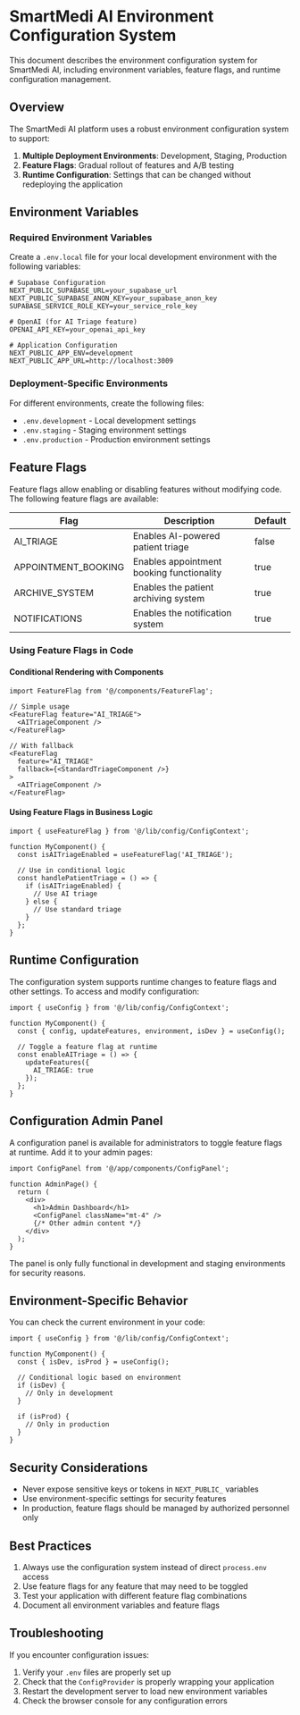 # SmartMedi AI Environment Configuration System

This document describes the environment configuration system for SmartMedi AI, including environment variables, feature flags, and runtime configuration management.

## Overview

The SmartMedi AI platform uses a robust environment configuration system to support:

1. **Multiple Deployment Environments**: Development, Staging, Production
2. **Feature Flags**: Gradual rollout of features and A/B testing
3. **Runtime Configuration**: Settings that can be changed without redeploying the application

## Environment Variables

### Required Environment Variables

Create a `.env.local` file for your local development environment with the following variables:

```
# Supabase Configuration
NEXT_PUBLIC_SUPABASE_URL=your_supabase_url
NEXT_PUBLIC_SUPABASE_ANON_KEY=your_supabase_anon_key
SUPABASE_SERVICE_ROLE_KEY=your_service_role_key

# OpenAI (for AI Triage feature)
OPENAI_API_KEY=your_openai_api_key

# Application Configuration
NEXT_PUBLIC_APP_ENV=development
NEXT_PUBLIC_APP_URL=http://localhost:3009
```

### Deployment-Specific Environments

For different environments, create the following files:
- `.env.development` - Local development settings
- `.env.staging` - Staging environment settings
- `.env.production` - Production environment settings

## Feature Flags

Feature flags allow enabling or disabling features without modifying code. The following feature flags are available:

| Flag | Description | Default |
|------|-------------|---------|
| AI_TRIAGE | Enables AI-powered patient triage | false |
| APPOINTMENT_BOOKING | Enables appointment booking functionality | true |
| ARCHIVE_SYSTEM | Enables the patient archiving system | true |
| NOTIFICATIONS | Enables the notification system | true |

### Using Feature Flags in Code

#### Conditional Rendering with Components

```tsx
import FeatureFlag from '@/components/FeatureFlag';

// Simple usage
<FeatureFlag feature="AI_TRIAGE">
  <AITriageComponent />
</FeatureFlag>

// With fallback
<FeatureFlag 
  feature="AI_TRIAGE" 
  fallback={<StandardTriageComponent />}
>
  <AITriageComponent />
</FeatureFlag>
```

#### Using Feature Flags in Business Logic

```tsx
import { useFeatureFlag } from '@/lib/config/ConfigContext';

function MyComponent() {
  const isAITriageEnabled = useFeatureFlag('AI_TRIAGE');
  
  // Use in conditional logic
  const handlePatientTriage = () => {
    if (isAITriageEnabled) {
      // Use AI triage
    } else {
      // Use standard triage
    }
  };
}
```

## Runtime Configuration

The configuration system supports runtime changes to feature flags and other settings. To access and modify configuration:

```tsx
import { useConfig } from '@/lib/config/ConfigContext';

function MyComponent() {
  const { config, updateFeatures, environment, isDev } = useConfig();
  
  // Toggle a feature flag at runtime
  const enableAITriage = () => {
    updateFeatures({
      AI_TRIAGE: true
    });
  };
}
```

## Configuration Admin Panel

A configuration panel is available for administrators to toggle feature flags at runtime. Add it to your admin pages:

```tsx
import ConfigPanel from '@/app/components/ConfigPanel';

function AdminPage() {
  return (
    <div>
      <h1>Admin Dashboard</h1>
      <ConfigPanel className="mt-4" />
      {/* Other admin content */}
    </div>
  );
}
```

The panel is only fully functional in development and staging environments for security reasons.

## Environment-Specific Behavior

You can check the current environment in your code:

```tsx
import { useConfig } from '@/lib/config/ConfigContext';

function MyComponent() {
  const { isDev, isProd } = useConfig();
  
  // Conditional logic based on environment
  if (isDev) {
    // Only in development
  }
  
  if (isProd) {
    // Only in production
  }
}
```

## Security Considerations

- Never expose sensitive keys or tokens in `NEXT_PUBLIC_` variables
- Use environment-specific settings for security features
- In production, feature flags should be managed by authorized personnel only

## Best Practices

1. Always use the configuration system instead of direct `process.env` access
2. Use feature flags for any feature that may need to be toggled
3. Test your application with different feature flag combinations
4. Document all environment variables and feature flags

## Troubleshooting

If you encounter configuration issues:

1. Verify your `.env` files are properly set up
2. Check that the `ConfigProvider` is properly wrapping your application
3. Restart the development server to load new environment variables
4. Check the browser console for any configuration errors 